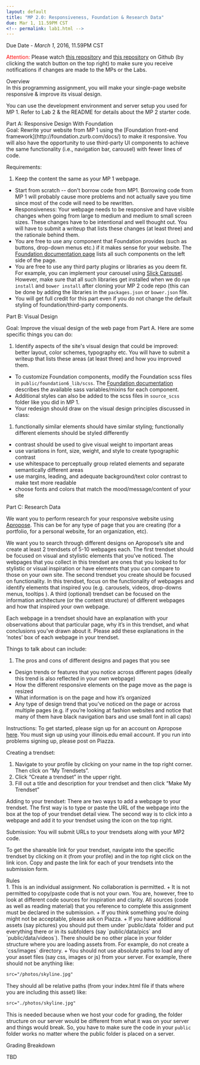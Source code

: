 ```yaml
---
layout: default
title: "MP 2.0: Responsiveness, Foundation & Research Data"
due: Mar 1, 11.59PM CST
<!-- permalink: lab1.html -->
---
```

<span class="section-heading">Due Date - *March 1*, 2016, 11.59PM CST</span>

<span style="color: red"> Attention: </span> Please watch [this repository](https://github.com/uiuc-web-programming/sp2016) and [this repository](https://github.com/uiuc-web-programming/mp2_starter) on Github (by clicking the watch button on the top right) to make sure you receive notifications if changes are made to the MPs or the Labs.

<div class="section-heading">Overview</div>
In this programming assignment, you will make your single-page website responsive & improve its visual design.

You can use the development environment and server setup you used for MP 1. Refer to Lab 2 & the README for details about the MP 2 starter code.

<div class="section-heading">Part A: Responsive Design With Foundation</div>
Goal: Rewrite your website from MP 1 using the [Foundation front-end framework](http://foundation.zurb.com/docs/) to make it responsive. You will also have the opportunity to use third-party UI components to achieve the same functionality (i.e., navigation bar, carousel) with fewer lines of code.

Requirements:

1. Keep the content the same as your MP 1 webpage.
+ Start from scratch -- don't borrow code from MP1. Borrowing code from MP 1 will probably cause more problems and not actually save you time since most of the code will need to be rewritten.
+ Responsiveness: Your webpage needs to be responsive and have visible changes when going from large to medium and medium to small screen sizes. These changes have to be intentional and well thought out. You will have to submit a writeup that lists these changes (at least three) and the rationale behind them.
+ You are free to use any component that Foundation provides (such as buttons, drop-down menus etc.) if it makes sense for your website. The [Foundation documentation page](http://foundation.zurb.com/docs/) lists all such components on the left side of the page.
+ You are free to use any third party plugins or libraries as you deem fit. For example, you can implement your carousel using [Slick Carousel](http://kenwheeler.github.io/slick/). However, make sure that all such libraries get installed when we do `npm install` and `bower install` after cloning your MP 2 code repo (this can be done by adding the libraries in the `packages.json` or `bower.json` file.
+ You will get full credit for this part even if you do not change the default styling of foundation/third-party components.

<div class="section-heading">Part B: Visual Design</div>

Goal: Improve the visual design of the web page from Part A. Here are some specific things you can do:

1. Identify aspects of the site's visual design that could be improved: better layout, color schemes, typography etc. You will have to submit a writeup that lists these areas (at least three) and how you improved them.
+ To customize Foundation components, modify the Foundation scss files in `public/foundation6_lib/scss`. The [Foundation documentation](http://foundation.zurb.com/docs/) describes the available sass variables/mixins for each component.
+ Additional styles can also be added to the scss files in `source_scss` folder like you did in MP 1.
+ Your redesign should draw on the visual design principles discussed in class:
 1. functionally similar elements should have similar styling; functionally different elements should be styled differently
 + contrast should be used to give visual weight to important areas
 + use variations in font, size, weight, and style to create typographic contrast
 + use whitespace to perceptually group related elements and separate semantically different areas
 + use margins, leading, and adequate background/text color contrast to make text more readable
 + choose fonts and colors that match the mood/message/content of your site

<div class="section-heading">Part C: Research Data</div>

We want you to perform research for your responsive website using [Apropose](https://apropose.com/). This can be for any type of page that you are creating (for a portfolio, for a personal website, for an organization, etc).

We want you to search through different designs on Apropose’s site and create at least 2 trendsets  of 5-10 webpages each.  The first trendset should be focused on visual and stylistic elements that you’ve noticed. The webpages that you collect in this trendset are ones that you looked to for stylistic or visual inspiration or have elements that you can compare to those on your own site. The second trendset you create should be focused on functionality. In this trendset, focus on the functionality of webpages and identify  elements that inspired you (e.g. carousels, videos, drop-downs menus, tooltips ). A third (optional) trendset can be focused on the information architecture (or the content structure) of different webpages and how that inspired your own webpage.

Each webpage in a trendset should have an explanation with your observations about that particular page, why it’s in this trendset, and what conclusions you’ve drawn about it. Please add these explanations in the ‘notes’ box of each webpage in your trendset.

Things to talk about can include:

1. The pros and cons of different designs and pages that you see
+ Design trends or features that you notice across different pages (ideally this trend is also reflected in your own webpage)
+ How the different responsive elements on the page move as the page is resized
+ What information is on the page and how it’s organized
+ Any type of design trend that you’ve noticed on the page or across multiple pages (e.g. if you’re looking at fashion websites and notice that many of them have black navigation bars and use small font in all caps)

Instructions: To get started, please sign up for an account on Apropose [here](https://apropose.com/signup/illinois!edu).
You must sign up using your illinois.edu email account. If you run into problems signing up, please post on Piazza.

Creating a trendset:

1. Navigate to your profile by clicking on your name in the top right corner. Then click on “My Trendsets”.
2. Click “Create a trendset” in the upper right.
3. Fill out a title and description for your trendset and then click “Make My Trendset”

Adding to your trendset:
There are two ways to add a webpage to your trendset. The first way is to type or paste the URL of the webpage into the box at the top of your trendset detail view. The second way is to click into a webpage and add it to your trendset using the icon on the top right.

Submission: You will submit URLs to your trendsets along with your MP2 code.

To get the shareable link for your trendset, navigate into the specific trendset by clicking on it (from your profile) and in the top right click on the link icon. Copy and paste the link for each of your trendsets into the submission form.

<div class="section-heading">Rules</div>
1. This is an individual assignment. No collaboration is permitted.
+ It is not permitted to copy/paste code that is not your own. You are, however, free to look at different code sources for inspiration and clarity. All sources (code as well as reading material) that you reference to complete this assignment must be declared in the submission.
+ If you think something you're doing might not be acceptable, please ask on Piazza.
+ If you have additional assets (say pictures) you should put them under `public/data` folder and put everything there or in its subfolders (say `public/data/pics` and `public/data/videos`). There should be no other place in your folder structure where you are loading assets from. For example, do not create a `css/images` directory.
+ You should not use absolute paths to load any of your asset files (say css, images or js) from your server. For example, there should not be anything like:

```html
src="/photos/skyline.jpg"
```

They should all be relative paths (from your index.html file if thats where you are including this asset) like:

```html
src="./photos/skyline.jpg"
```
This is needed because when we host your code for grading, the folder structure on our server would be different from what it was on your server and things would break. So, you have to make sure the code in your `public` folder works no matter where the public folder is placed on a server.


<div class="section-heading">Grading Breakdown</div>

TBD
